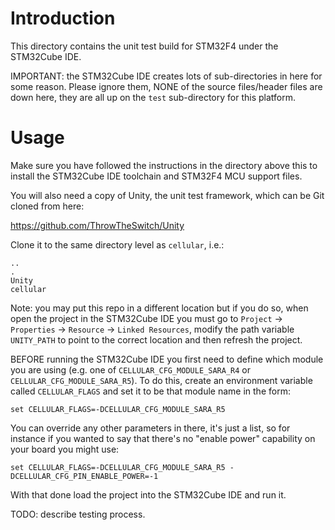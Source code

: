 # Introduction
This directory contains the unit test build for STM32F4 under the STM32Cube IDE.

IMPORTANT: the STM32Cube IDE creates lots of sub-directories in here for some reason.  Please ignore them, NONE of the source files/header files are down here, they are all up on the `test` sub-directory for this platform.

# Usage
Make sure you have followed the instructions in the directory above this to install the STM32Cube IDE toolchain and STM32F4 MCU support files.

You will also need a copy of Unity, the unit test framework, which can be Git cloned from here:

https://github.com/ThrowTheSwitch/Unity

Clone it to the same directory level as `cellular`, i.e.:

```
..
.
Unity
cellular
```


Note: you may put this repo in a different location but if you do so, when open the project in the STM32Cube IDE you must go to `Project` -> `Properties` -> `Resource` -> `Linked Resources`, modify the path variable `UNITY_PATH` to point to the correct location and then refresh the project.

BEFORE running the STM32Cube IDE you first need to define which module you are using (e.g. one of `CELLULAR_CFG_MODULE_SARA_R4` or `CELLULAR_CFG_MODULE_SARA_R5`).  To do this, create an environment variable called `CELLULAR_FLAGS` and set it to be that module name in the form:

```
set CELLULAR_FLAGS=-DCELLULAR_CFG_MODULE_SARA_R5
```

You can override any other parameters in there, it's just a list, so for instance if you wanted to say that there's no "enable power" capability on your board you might use:

```
set CELLULAR_FLAGS=-DCELLULAR_CFG_MODULE_SARA_R5 -DCELLULAR_CFG_PIN_ENABLE_POWER=-1
```

With that done load the project into the STM32Cube IDE and run it.

TODO: describe testing process.